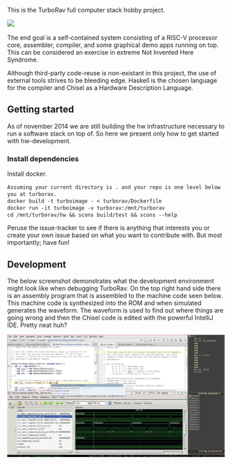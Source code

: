 This is the TurboRav full computer stack hobby project.

![](https://docs.google.com/drawings/d/1yiRfiubTfP55u9E995-KuAjrXQi68SzCdmgo3fDCfAA/pub?w=1934&h=1368 "")

The end goal is a self-contained system consisting of a RISC-V
processor core, assembler, compiler, and some graphical demo apps
running on top. This can be considered an exercise in extreme Not
Invented Here Syndrome.

Although third-party code-reuse is non-existant in this project, the
use of external tools strives to be bleeding edge. Haskell is the
chosen language for the compiler and Chisel as a Hardware Description
Language.

## Getting started

As of november 2014 we are still building the hw infrastructure
necessary to run a software stack on top of. So here we present only
how to get started with hw-development.

### Install dependencies

Install docker.
```
Assuming your current directory is . and your repo is one level below you at turborav.
docker build -t turboimage - < turborav/Dockerfile
docker run -it turboimage -v turborav:/mnt/turborav
cd /mnt/turborav/hw && scons build/test && scons --help
```

Peruse the issue-tracker to see if there is anything that interests
you or create your own issue based on what you want to contribute
with. But most importantly; have fun!

## Development

The below screenshot demonstrates what the development environment might look
like when debugging TurboRav. On the top right hand side there is an assembly
program that is assembled to the machine code seen below. This machine code is
synthesized into the ROM and when simulated generates the waveform. The waveform
is used to find out where things are going wrong and then the Chisel code is
edited with the powerful IntelliJ IDE. Pretty neat huh?

![](/hw/doc/development_environment.jpg?raw=true)
